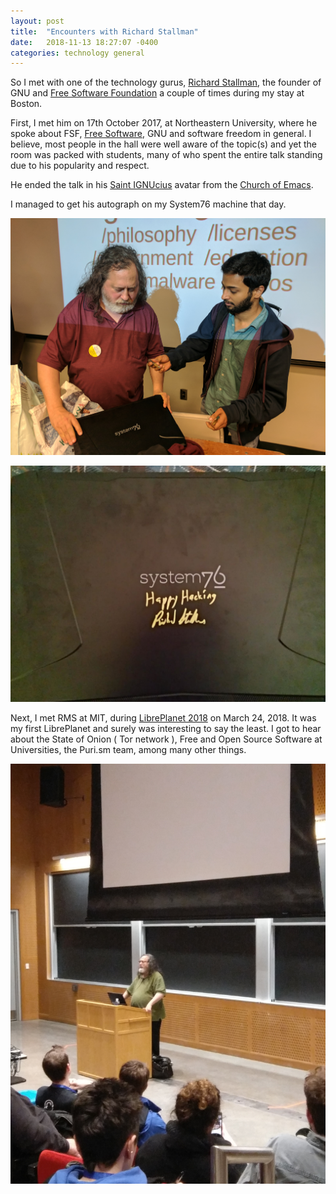 ```yaml
---
layout: post
title:  "Encounters with Richard Stallman"
date:   2018-11-13 18:27:07 -0400
categories: technology general
---
```


So I met with one of the technology gurus, [Richard Stallman](https://en.wikipedia.org/wiki/Richard_Stallman), the founder of GNU and [Free Software Foundation](https://en.wikipedia.org/wiki/Free_Software_Foundation) a couple of times during my stay at Boston.

First, I met him on 17th October 2017, at Northeastern University, where he spoke about FSF, [Free Software](https://en.wikipedia.org/wiki/Free_software_movement), GNU and software freedom in general.
I believe, most people in the hall were well aware of the topic(s) and yet the room was packed with students, many of who spent the entire talk standing due to his popularity and respect.

He ended the talk in his [Saint IGNUcius](http://www.stallman.org/saint.html) avatar from the [Church of Emacs](https://www.emacswiki.org/emacs/ChurchOfEmacs).

I managed to get his autograph on my System76 machine that day.

![RMS checking the machine before autograph](/assets/images/RMS_autograph0.jpg)

![RMS autograph](/assets/images/RMS_autograph1.jpeg)

Next, I met RMS at MIT, during [LibrePlanet 2018](https://libreplanet.org/2018/) on March 24, 2018. It was my first LibrePlanet and surely was interesting to say the least. I got to hear about the State of Onion ( Tor network ), Free and Open Source Software at Universities, the Puri.sm team, among many other things.

![RMS at LibrePlanet 2018](/assets/images/RMS_LP18.jpg)
